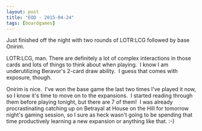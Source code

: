 ```yaml
---
layout: post
title: "EOD - 2015-04-24"
tags: [boardgames]
---
```


Just finished off the night with two rounds of LOTR:LCG followed by base Onirim.

LOTR:LCG, man. There are definitely a lot of complex interactions in those cards and lots of things to think about when playing.  I know I am underutilizing Beravor's 2-card draw ability.  I guess that comes with exposure, though.

Onirim is nice.  I've won the base game the last two times I've played it now, so I know it's time to move on to the expansions.  I started reading through them before playing tonight, but there are 7 of them!  I was already procrastinating catching up on Betrayal at House on the Hill for tomorrow night's gaming session, so I sure as heck wasn't going to be spending that time productively learning a new expansion or anything like that. :-)